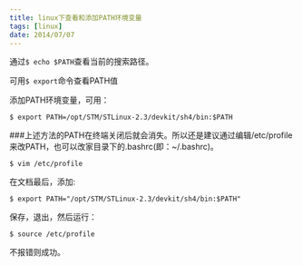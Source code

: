 ```yaml
---
title: linux下查看和添加PATH环境变量
tags: [linux]
date: 2014/07/07
---
```


通过`$ echo $PATH`查看当前的搜索路径。

可用`$ export`命令查看PATH值

添加PATH环境变量，可用：


```
$ export PATH=/opt/STM/STLinux-2.3/devkit/sh4/bin:$PATH
```

###上述方法的PATH在终端关闭后就会消失。所以还是建议通过编辑/etc/profile来改PATH，也可以改家目录下的.bashrc(即：~/.bashrc)。

```
$ vim /etc/profile
```

在文档最后，添加:

```
$ export PATH="/opt/STM/STLinux-2.3/devkit/sh4/bin:$PATH"
```

保存，退出，然后运行：

```
$ source /etc/profile
```

不报错则成功。

